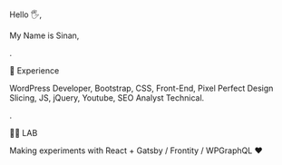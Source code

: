 Hello 🖐,

My Name is Sinan,

.

👀 Experience

WordPress Developer, Bootstrap, CSS, Front-End, Pixel Perfect Design Slicing, JS, jQuery, Youtube, SEO Analyst Technical.

.


👨‍🎓 LAB

Making experiments with React + Gatsby / Frontity / WPGraphQL  ❤
